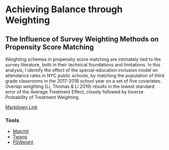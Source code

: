 # Achieving Balance through Weighting
## The Influence of Survey Weighting Methods on Propensity Score Matching

Weighting schemes in propensity score matching are intimately tied to the survey literature, both in their technical foundations and limitations. In this analysis, I identify the effect of the special-education inclusion model on attendance rates in NYC public schools, by matching the population of third grade classrooms in the 2017-2018 school year on a set of five covariates. Overlap weighting (Li, Thomas & Li 2019) results in the lowest standard error of the Average Treatment Effect, closely followed by Inverse Probability of Treatment Weighting.

[Markdown Link](https://katjanewilson.github.io/Achieving-Balance-through-Weighting/)

### Tools 

* [MatchIt](https://cran.r-project.org/web/packages/MatchIt/MatchIt.pdf)
* [Twang](https://cran.r-project.org/web/packages/twang/index.html)
* [PSWeight](https://cran.r-project.org/web/packages/PSweight/PSweight.pdf)

